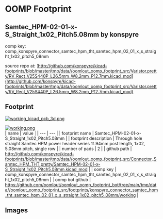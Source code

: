 # OOMP Footprint  
## Samtec_HPM-02-01-x-S_Straight_1x02_Pitch5.08mm  by konspyre  
  
oomp key: oomp_konspyre_connector_samtec_hpm_tht_samtec_hpm_02_01_x_s_straight_1x02_pitch5_08mm  
  
source repo at: [http://github.com/konspyre/kicad-footprints/blob/master/tmp/data//oomlout_oomp_footprint_src/Varistor.pretty/RV_Rect_V25S440P_L26.5mm_W8.2mm_P12.7mm.kicad_mod](http://github.com/konspyre/kicad-footprints/blob/master/tmp/data//oomlout_oomp_footprint_src/Varistor.pretty/RV_Rect_V25S440P_L26.5mm_W8.2mm_P12.7mm.kicad_mod)  
## Footprint  
  
[![working_kicad_pcb_3d.png](working_kicad_pcb_3d_600.png)](working_kicad_pcb_3d.png)  
  
[![working.png](working_600.png)](working.png)  
| name | value | 
| --- | --- | 
| footprint name | Samtec_HPM-02-01-x-S_Straight_1x02_Pitch5.08mm | 
| footprint description | Through hole straight Samtec HPM power header series 11.94mm post length, 1x02, 5.08mm pitch, single row | 
| number of pads | 2 | 
| github path | http://github.com/konspyre/kicad-footprints/blob/master/tmp/data//oomlout_oomp_footprint_src/Connector_Samtec_HPM_THT.pretty/Samtec_HPM-02-01-x-S_Straight_1x02_Pitch5.08mm.kicad_mod | 
| oomp key | oomp_konspyre_connector_samtec_hpm_tht_samtec_hpm_02_01_x_s_straight_1x02_pitch5_08mm | 
| oomp bot github | https://github.com/oomlout/oomlout_oomp_footprint_bot/tree/main/tmp/data//oomlout_oomp_footprint_src/footprints/konspyre_connector_samtec_hpm_tht_samtec_hpm_02_01_x_s_straight_1x02_pitch5_08mm/working | 
## Images  
